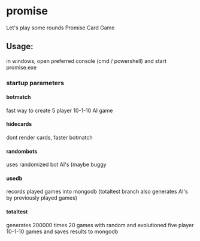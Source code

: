 # promise
Let's play some rounds Promise Card Game

## Usage:
in windows, open preferred console (cmd / powershell) and start
promise.exe

### startup parameters
#### botmatch
fast way to create 5 player 10-1-10 AI game

#### hidecards
dont render cards, faster botmatch

#### randombots
uses randomized bot AI's (maybe buggy

#### usedb
records played games into mongodb
(totaltest branch also generates AI's by previously played games)

#### totaltest
generates 200000 times 20 games with random and evolutioned five player 10-1-10 games and saves results to mongodb
